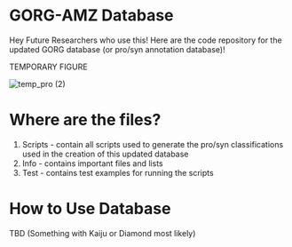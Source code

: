 # GORG-AMZ Database

Hey Future Researchers who use this! Here are the code repository for the updated GORG database (or pro/syn annotation database)!

TEMPORARY FIGURE

![temp_pro (2)](https://github.com/jamesm224/gorg_db_update/assets/86495895/c7b55bad-612a-4d8f-874e-4b1569f18fe3)

# Where are the files?
1. Scripts - contain all scripts used to generate the pro/syn classifications used in the creation of this updated database
2. Info - contains important files and lists
3. Test - contains test examples for running the scripts

# How to Use Database

TBD (Something with Kaiju or Diamond most likely)


